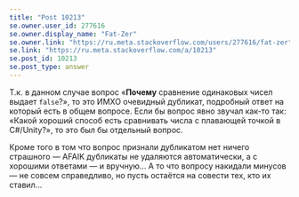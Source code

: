 ```yaml
---
title: "Post 10213"
se.owner.user_id: 277616
se.owner.display_name: "Fat-Zer"
se.owner.link: "https://ru.meta.stackoverflow.com/users/277616/fat-zer"
se.link: "https://ru.meta.stackoverflow.com/a/10213"
se.post_id: 10213
se.post_type: answer
---
```

<p>Т.к. в данном случае вопрос «<strong>Почему</strong> сравнение одинаковых чисел выдает <code>false</code>?», то это ИМХО очевидный дубликат, подробный ответ на который есть в общем вопросе. Если бы вопрос явно звучал как-то так: «Какой хороший способ есть сравнивать числа с плавающей точкой в С#/Unity?», то это был бы отдельный вопрос.</p>

<p>Кроме того в том что вопрос признали дубликатом нет ничего страшного — AFAIK дубликаты не удаляются автоматически, а с хорошими ответами — и вручную... А то что вопросу накидали минусов — не совсем справедливо, но пусть остаётся на совести тех, кто их ставил...</p>
